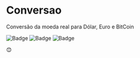 # Conversao
Conversão da moeda real para Dólar, Euro e BitCoin

![Badge](https://img.shields.io/github/issues/ArthurBandeira01/Conversao)
![Badge](https://img.shields.io/github/forks/ArthurBandeira01/Conversao)
![Badge](https://img.shields.io/github/stars/ArthurBandeira01/Conversao)

:blush:
